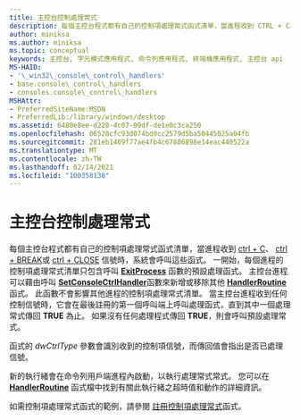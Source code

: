 ```yaml
---
title: 主控台控制處理常式
description: 每個主控台程式都有自己的控制項處理常式函式清單，當進程收到 CTRL + C、CTRL + BREAK 或 CTRL + CLOSE 信號時，系統會呼叫這些函式。
author: miniksa
ms.author: miniksa
ms.topic: conceptual
keywords: 主控台, 字元模式應用程式, 命令列應用程式, 終端機應用程式, 主控台 api
MS-HAID:
- '\_win32\_console\_control\_handlers'
- base.console\_control\_handlers
- consoles.console\_control\_handlers
MSHAttr:
- PreferredSiteName:MSDN
- PreferredLib:/library/windows/desktop
ms.assetid: 6480e8ee-d228-4c07-99df-de1e0c3ca250
ms.openlocfilehash: 06528cfc93d074bd0cc2579d5ba50445025a04fb
ms.sourcegitcommit: 281eb1469f77ae4fb4c67806898e14eac440522a
ms.translationtype: MT
ms.contentlocale: zh-TW
ms.lasthandoff: 02/14/2021
ms.locfileid: "100358138"
---
```

# <a name="console-control-handlers"></a>主控台控制處理常式

每個主控台程式都有自己的控制項處理常式函式清單，當進程收到 [ctrl + C](ctrl-c-and-ctrl-break-signals.md)、 [ctrl + BREAK](ctrl-c-and-ctrl-break-signals.md)或 [ctrl + CLOSE](ctrl-close-signal.md) 信號時，系統會呼叫這些函式。 一開始，每個進程的控制項處理常式清單只包含呼叫 [**ExitProcess**](/windows/win32/api/processthreadsapi/nf-processthreadsapi-exitprocess) 函數的預設處理函式。 主控台進程可以藉由呼叫 [**SetConsoleCtrlHandler**](setconsolectrlhandler.md)函數來新增或移除其他 [**HandlerRoutine**](handlerroutine.md)函式。 此函數不會影響其他進程的控制項處理常式清單。 當主控台進程收到任何控制信號時，它會在最後註冊的第一個呼叫端上呼叫處理函式，直到其中一個處理常式傳回 **TRUE** 為止。 如果沒有任何處理程式傳回 **TRUE**，則會呼叫預設處理常式。

函式的 *dwCtrlType* 參數會識別收到的控制項信號，而傳回值會指出是否已處理信號。

新的執行緒會在命令列用戶端進程內啟動，以執行處理常式常式。 您可以在 [**HandlerRoutine**](handlerroutine.md#remarks) 函式檔中找到有關此執行緒之超時值和動作的詳細資訊。

如需控制項處理常式函式的範例，請參閱 [註冊控制項處理常式](registering-a-control-handler-function.md)函式。